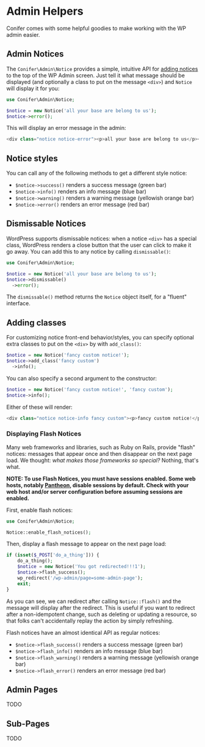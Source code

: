 # Admin Helpers

Conifer comes with some helpful goodies to make working with the WP admin easier.

## Admin Notices

The `Conifer\Admin\Notice` provides a simple, intuitive API for [adding notices](https://codex.wordpress.org/Plugin_API/Action_Reference/admin_notices) to the top of the WP Admin screen. Just tell it what message should be displayed (and optionally a class to put on the message `<div>`) and `Notice` will display it for you:

```php
use Conifer\Admin\Notice;

$notice = new Notice('all your base are belong to us');
$notice->error();
```

This will display an error message in the admin:

```php
<div class="notice notice-error"><p>all your base are belong to us</p></div>
```

## Notice styles

You can call any of the following methods to get a different style notice:

* `$notice->success()` renders a success message (green bar)
* `$notice->info()` renders an info message (blue bar)
* `$notice->warning()` renders a warning message (yellowish orange bar)
* `$notice->error()` renders an error message (red bar)

## Dismissable Notices

WordPress supports dismissable notices: when a notice `<div>` has a special class, WordPress renders a close button that the user can click to make it go away. You can add this to any notice by calling `dismissable()`:

```php
use Conifer\Admin\Notice;

$notice = new Notice('all your base are belong to us');
$notice->dismissable()
  ->error();
```

The `dismissable()` method returns the `Notice` object itself, for a "fluent" interface.

## Adding classes

For customizing notice front-end behavior/styles, you can specify optional extra classes to put on the `<div>` by with `add_class()`:

```php
$notice = new Notice('fancy custom notice!');
$notice->add_class('fancy custom') 
  ->info();
```

You can also specify a second argument to the constructor:

```php
$notice = new Notice('fancy custom notice!', 'fancy custom');
$notice->info();
```

Either of these will render:

```php
<div class="notice notice-info fancy custom"><p>fancy custom notice!</p></div>
```

### Displaying Flash Notices

Many web frameworks and libraries, such as Ruby on Rails, provide "flash" notices: messages that appear once and then disappear on the next page load. We thought: *what makes those frameworks so special?* Nothing, that's what.

**NOTE: To use Flash Notices, you must have sessions enabled. Some web hosts, notably [Pantheon](https://pantheon.io/), disable sessions by default. Check with your web host and/or server configuration before assuming sessions are enabled.** 

First, enable flash notices:

```php
use Conifer\Admin\Notice;

Notice::enable_flash_notices();
```

Then, display a flash message to appear on the next page load:

```php
if (isset($_POST['do_a_thing'])) {
    do_a_thing();
    $notice = new Notice('You got redirected!!!1');
    $notice->flash_success();
    wp_redirect('/wp-admin/page=some-admin-page');
    exit;
}
```

As you can see, we can redirect after calling `Notice::flash()` and the message will display after the redirect. This is useful if you want to redirect after a non-idempotent change, such as deleting or updating a resource, so that folks can't accidentally replay the action by simply refreshing.

Flash notices have an almost identical API as regular notices:

- `$notice->flash_success()` renders a success message (green bar)
- `$notice->flash_info()` renders an info message (blue bar)
- `$notice->flash_warning()` renders a warning message (yellowish orange bar)
- `$notice->flash_error()` renders an error message (red bar)

## Admin Pages

TODO

## Sub-Pages

TODO